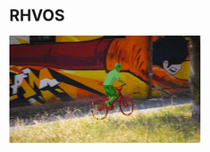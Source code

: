 # RHVOS

![image](https://github.com/storingwang/RHVOS/blob/main/ezgif.com-gif-maker%20(1).gif?raw=true)
